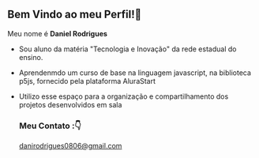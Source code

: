 ## Bem Vindo ao meu Perfil!👋
Meu nome é **Daniel Rodrigues**

- Sou aluno da matéria "Tecnologia e Inovação" da rede estadual do ensino.
- Aprendenmdo um curso de base na linguagem javascript, na biblioteca p5js, fornecido pela plataforma AluraStart
- Utilizo esse espaço para a organização e compartilhamento dos projetos desenvolvidos em sala

  ### Meu Contato :👇

  danirodrigues0806@gmail.com
  
